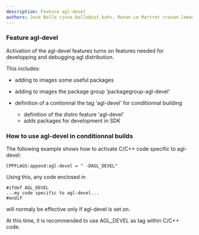 ```yaml
---
description: Feature agl-devel
authors: José Bollo <jose.bollo@iot.bzh>, Ronan Le Martret <ronan.lemartret@iot.bzh>, Stephane Desneux <stephane.desneux@iot.bzh>, Yannick Gicquel <yannick.gicquel@iot.bzh>
---
```

	
### Feature agl-devel
	 
Activation of the agl-devel features turns on
features needed for developping and debugging
agl distribution.

This includes:

* adding to images some useful packages
* adding to images the package group 'packagegroup-agl-devel'
* definition of a contionnal the tag 'agl-devel'
    for conditionnal building

  * definition of the distro feature 'agl-devel'
  * adds packages for development in SDK

### How to use agl-devel in conditionnal builds

The following example shows how to activate C/C++ code
specific to agl-devel:

```yocto
CPPFLAGS:append:agl-devel = " -DAGL_DEVEL"
```

Using this, any code enclosed in

```yocto
#ifdef AGL_DEVEL
...my code specific to agl-devel...
#endif
```

will normaly be effective only if agl-devel is set on.

At this time, it is recommended to use AGL_DEVEL as tag
within C/C++ code.
